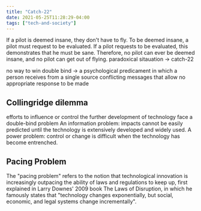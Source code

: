 ```yaml
---
title: "Catch-22"
date: 2021-05-25T11:28:29-04:00
tags: ["tech-and-society"]
---
```


If a pilot is deemed insane, they don't have to fly.
To be deemed insane, a pilot must request to be evaluated.
If a pilot requests to be evaluated, this demonstrates that he must be sane.
Therefore, no pilot can ever be deemed insane, and no pilot can get out of flying.
paradoxical sitauation -> catch-22

no way to win
double bind -> a psychological predicament in which a person receives from a single source conflicting messages that allow no appropriate response to be made

## Collingridge dilemma
efforts to influence or control the further development of technology face a double-bind problem
An information problem: impacts cannot be easily predicted until the technology is extensively developed and widely used.
A power problem: control or change is difficult when the technology has become entrenched.

## Pacing Problem
The "pacing problem" refers to the notion that technological innovation is increasingly outpacing the ability of laws and regulations to keep up, first explained in Larry Downes' 2009 book The Laws of Disruption, in which he famously states that "technology changes exponentially, but social, economic, and legal systems change incrementally".
